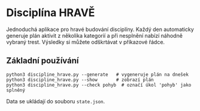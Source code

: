 # Disciplína HRAVĚ

Jednoduchá aplikace pro hravé budování disciplíny. Každý den automaticky generuje plán aktivit z několika kategorií a při nesplnění nabízí náhodně vybraný trest. Výsledky si můžete odškrtávat v příkazové řádce.

## Základní používání

```
python3 discipline_hrave.py --generate   # vygeneruje plán na dnešek
python3 discipline_hrave.py --show       # zobrazí plán
python3 discipline_hrave.py --check pohyb  # označí úkol 'pohyb' jako splněný
```

Data se ukládají do souboru `state.json`.

